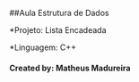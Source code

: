 ##Aula Estrutura de Dados
 
  *Projeto: Lista Encadeada
 
  *Linguagem: C++
  
<h4>Created by: Matheus Madureira<h4>
